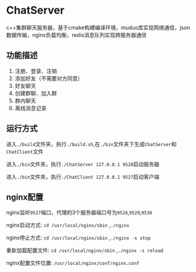 # ChatServer
c++集群聊天服务器，基于cmake构建编译环境，muduo库实现网络通信，json数据传输，nginx负载均衡，redis消息队列实现跨服务器通信

## 功能描述
1. 注册、登录、注销
2. 添加好友（不需要对方同意）
3. 好友聊天
4. 创建群聊、加入群
5. 群内聊天
6. 离线消息记录
   
## 运行方式
进入`./build`文件夹，执行`./build.sh`,在`./bin`文件夹下生成`ChatServer`和`ChatClient`文件

进入`./bin`文件夹，执行`./ChatServer 127.0.0.1 9528`启动服务器

进入`./bin`文件夹，执行`./ChatClient 127.0.0.1 9527`启动客户端

## nginx配置
nginx监听`9527`端口，代理的3个服务器端口号为`9528`,`9529`,`9530`

nginx启动方式: `cd /usr/local/nginx/sbin` ,`./nginx`

nginx停止方式: `cd /usr/local/nginx/sbin` ,`./nginx -s stop`

重新加载配置文件: `cd /usr/local/nginx/sbin` ,`./nginx -s reload`

nginx配置文件位置: `/usr/local/nginx/conf/nginx.conf`
